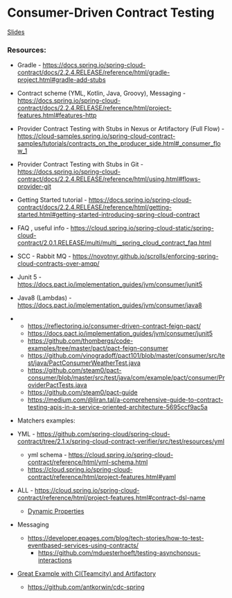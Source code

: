 # Consumer-Driven Contract Testing


[Slides](https://slides.com/iljapavlovs/consumer-driven-contract-testing)


### Resources:
* Gradle - https://docs.spring.io/spring-cloud-contract/docs/2.2.4.RELEASE/reference/html/gradle-project.html#gradle-add-stubs
* Contract scheme (YML, Kotlin, Java, Groovy), Messaging - https://docs.spring.io/spring-cloud-contract/docs/2.2.4.RELEASE/reference/html/project-features.html#features-http
* Provider Contract Testing with Stubs in Nexus or Artifactory (Full Flow) - https://cloud-samples.spring.io/spring-cloud-contract-samples/tutorials/contracts_on_the_producer_side.html#_consumer_flow_1

* Provider Contract Testing with Stubs in Git - https://docs.spring.io/spring-cloud-contract/docs/2.2.4.RELEASE/reference/html/using.html#flows-provider-git

* Getting Started tutorial - https://docs.spring.io/spring-cloud-contract/docs/2.2.4.RELEASE/reference/html/getting-started.html#getting-started-introducing-spring-cloud-contract
* FAQ , useful info - https://cloud.spring.io/spring-cloud-static/spring-cloud-contract/2.0.1.RELEASE/multi/multi__spring_cloud_contract_faq.html

* SCC - Rabbit MQ - https://novotnyr.github.io/scrolls/enforcing-spring-cloud-contracts-over-amqp/
 * Junit 5 - https://docs.pact.io/implementation_guides/jvm/consumer/junit5
 * Java8 (Lambdas) - https://docs.pact.io/implementation_guides/jvm/consumer/java8
 
 *  * https://reflectoring.io/consumer-driven-contract-feign-pact/
    * https://docs.pact.io/implementation_guides/jvm/consumer/junit5
    * https://github.com/thombergs/code-examples/tree/master/pact/pact-feign-consumer
    * https://github.com/vinogradoff/pact101/blob/master/consumer/src/test/java/PactConsumerWeatherTest.java
    * https://github.com/steam0/pact-consumer/blob/master/src/test/java/com/example/pact/consumer/ProviderPactTests.java
    * https://github.com/steam0/pact-guide
    * https://medium.com/@liran.tal/a-comprehensive-guide-to-contract-testing-apis-in-a-service-oriented-architecture-5695ccf9ac5a
* Matchers examples:    
 * YML - https://github.com/spring-cloud/spring-cloud-contract/tree/2.1.x/spring-cloud-contract-verifier/src/test/resources/yml
    * yml schema - https://cloud.spring.io/spring-cloud-contract/reference/html/yml-schema.html
    * https://cloud.spring.io/spring-cloud-contract/reference/html/project-features.html#yaml
 * ALL - https://cloud.spring.io/spring-cloud-contract/reference/html/project-features.html#contract-dsl-name
    * [Dynamic Properties](https://cloud.spring.io/spring-cloud-contract/reference/html/project-features.html#contract-dsl-dynamic-properties)

* Messaging
    *  https://developer.epages.com/blog/tech-stories/how-to-test-eventbased-services-using-contracts/
        * https://github.com/mduesterhoeft/testing-asynchonous-interactions        
        
* [Great Example with CI(Teamcity) and Artifactory](http://antkorwin.com/cloud/spring_cloud_contract_junit5.html) 
    * https://github.com/antkorwin/cdc-spring       